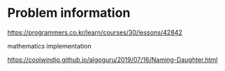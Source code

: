 # Problem information

<https://programmers.co.kr/learn/courses/30/lessons/42842>

mathematics
implementation

<https://coolwindjo.github.io/algoguru/2019/07/16/Naming-Daughter.html>
